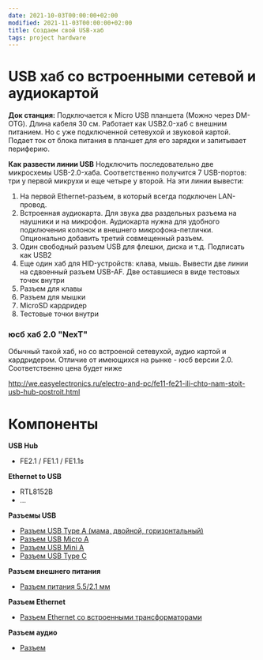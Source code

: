 ```yaml
---
date: 2021-10-03T00:00:00+02:00
modified: 2021-11-03T00:00:00+02:00
title: Создаем свой USB-хаб
tags: project hardware
---
```


# USB хаб со встроенными сетевой и аудиокартой
**Док станция:**
Подключается к Micro USB планшета (Можно через DM-OTG). Длина кабеля 30 см.
Работает как USB2.0-хаб с внешним питанием. Но с уже подключенной сетевухой и звуковой картой.
Подает ток от блока питания в планшет для его зарядки и запитывает периферию.

**Как развести линии USB**
Нодключить последовательно две микросхемы USB-2.0-хаба. Соответственно получится 7 USB-портов: три у первой микрухи и еще четыре у второй. На эти линии вывести:  

1) На первой Ethernet-разъем, в который всегда подключен LAN-провод.
2) Встроенная аудиокарта. Для звука два раздельных разъема на наушники и на микрофон. Аудиокарта нужна для удобного подключения колонок и внешнего микрофона-петлички. Опционально добавить третий совмещенный разъем. 
3) Один свободный разъем USB для флешки, диска и т.д. Подписать как USB2
4) Еще один хаб для HID-устройств: клава, мышь. Вывести две линии на сдвоенный разъем USB-AF. Две оставшиеся в виде тестовых точек внутри
5) Разъем для клавы
6) Разъем для мышки
7) MicroSD кардридер
8) Тестовые точки внутри


### юсб хаб 2.0 "NexT"
Обычный такой хаб, но со встроеной сетевухой, аудио картой и кардридером. Отличие от имеющихся на рынке - юсб версии 2.0. Соответственно цена будет ниже

<http://we.easyelectronics.ru/electro-and-pc/fe11-fe21-ili-chto-nam-stoit-usb-hub-postroit.html>

# Компоненты
**USB Hub**
- FE2.1 / FE1.1 / FE1.1s

**Ethernet to USB**
- RTL8152B
- ...

**Разъемы USB**
- [Разъем USB Type A (мама, двойной, горизонтальный)](https://www.lcsc.com/product-detail/span-style-background-color-ff0-USB-span-Connectors_Jing-Extension-of-the-Electronic-Co-907-111A1022D10200_C12049.html)
- [Разъем USB Micro A]()
- [Разъем USB Mini A]()
- [Разъем USB Type C]()

**Разъем внешнего питания**
- [Разъем питания 5.5/2.1 мм](#)

**Разъем Ethernet**
- [Разъем Ethernet со встроенными трансформаторами](#)

**Разъем аудио**
- [Разъем ](#)






